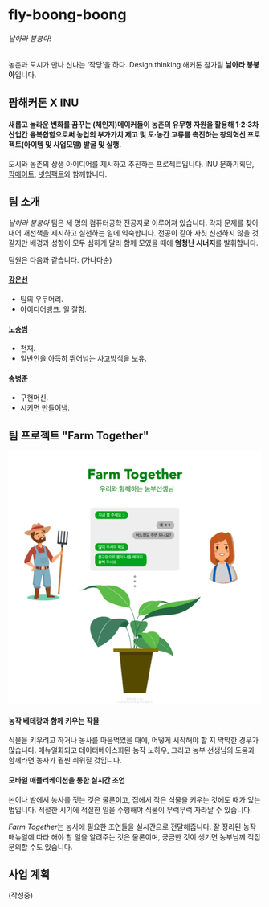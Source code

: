 # fly-boong-boong

###### 날아라 붕붕아!

농촌과 도시가 만나 신나는 ‘작당’을 하다. Design thinking 해커톤 참가팀 **날아라 붕붕아**입니다.

## 팜해커톤 X INU

#### 새롭고 놀라운 변화를 꿈꾸는 (체인지)메이커들이 농촌의 유무형 자원을 활용해 1·2·3차 산업간 융복합함으로써 농업의 부가가치 제고 및 도·농간 교류를 촉진하는 창의혁신 프로젝트(아이템 및 사업모델) 발굴 및 실행.

도시와 농촌의 상생 아이디어를 제시하고 추진하는 프로젝트입니다.
INU 문화기획단, [팜메이트](https://farmate.kr), [넷임팩트](https://ko-kr.facebook.com/netimpactkr/)와 함께합니다.


## 팀 소개

*날아라 붕붕아* 팀은 세 명의 컴퓨터공학 전공자로 이루어져 있습니다. 각자 문제를 찾아내어 개선책을 제시하고 실천하는 일에 익숙합니다. 전공이 같아 자칫 신선하지 않을 것 같지만 배경과 성향이 모두 심하게 달라 함께 모였을 때에 **엄청난 시너지**를 발휘합니다.

팀원은 다음과 같습니다. (가나다순)

#### [강은선](https://github.com/dobbi030)

- 팀의 우두머리.
- 아이디어뱅크. 일 잘함.

#### [노승범](https://github.com/Tenser)

- 천재.
- 일반인을 아득히 뛰어넘는 사고방식을 보유.

#### [송병준](https://github.com/potados99)

- 구현머신.
- 시키면 만들어냄.


## 팀 프로젝트 "Farm Together"

![프로젝트 개요 사진](img/farm-together.png)

#### 농작 베테랑과 함께 키우는 작물

식물을 키우려고 하거나 농사를 마음먹었을 때에, 어떻게 시작해야 할 지 막막한 경우가 많습니다. 매뉴얼화되고 데이터베이스화된 농작 노하우, 그리고 농부 선생님의 도움과 함께라면 농사가 훨씬 쉬워질 것입니다.

#### 모바일 애플리케이션을 통한 실시간 조언

논이나 밭에서 농사를 짓는 것은 물론이고, 집에서 작은 식물을 키우는 것에도 때가 있는 법입니다. 적절한 시기에 적절한 일을 수행해야 식물이 무럭무럭 자라날 수 있습니다.

*Farm Together*는 농사에 필요한 조언들을 실시간으로 전달해줍니다. 잘 정리된 농작 매뉴얼에 따라 해야 할 일을 알려주는 것은 물론이며, 궁금한 것이 생기면 농부님께 직접 문의할 수도 있습니다.


## 사업 계획

(작성중)
